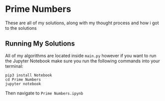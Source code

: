 # Prime Numbers

These are all of my solutions, along with my thought process and how i got to the solutions

## Running My Solutions

All of my algorithms are located inside `main.py` however if you want to run the Jupyter Notebook make sure you run the following commands into your terminal:
```
pip3 install Notebook
cd Prime Numbers
jupyter notebook
```

Then navigate to `Prime Numbers.ipynb`
